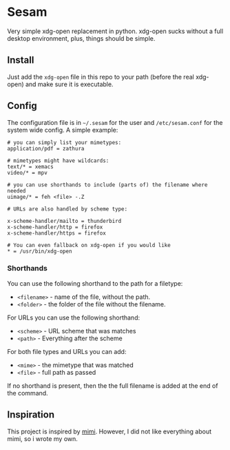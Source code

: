 # Sesam
Very simple xdg-open replacement in python.
xdg-open sucks without a full desktop environment, plus, things should be simple.

## Install
Just add the `xdg-open` file in this repo to your path (before the real xdg-open) and make sure it is executable.


## Config

The configuration file is in `~/.sesam` for the user and `/etc/sesam.conf` for the system wide config.
A simple example:

	# you can simply list your mimetypes:
	application/pdf = zathura

	# mimetypes might have wildcards:
	text/* = xemacs
	video/* = mpv

	# you can use shorthands to include (parts of) the filename where needed
	uimage/* = feh <file> -.Z

	# URLs are also handled by scheme type:

	x-scheme-handler/mailto = thunderbird
	x-scheme-handler/http = firefox
	x-scheme-handler/https = firefox

	# You can even fallback on xdg-open if you would like
	* = /usr/bin/xdg-open


### Shorthands

You can use the following shorthand to the path for a filetype:

 - `<filename>` - name of the file, without the path.
 - `<folder>` - the folder of the file without the filename.

For URLs you can use the following shorthand:

 - `<scheme>` - URL scheme that was matches
 - `<path>` - Everything after the scheme

For both file types and URLs you can add:

 - `<mime>` - the mimetype that was matched
 - `<file>` - full path as passed

If no shorthand is present, then the the full filename is added at the end of the command.


## Inspiration

This project is inspired by [mimi](https://github.com/march-linux/mimi).
However, I did not like everything about mimi, so i wrote my own.
